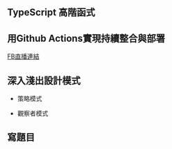 
## TypeScript 高階函式

## 用Github Actions實現持續整合與部署
[FB直播連結](https://www.facebook.com/will.fans/videos/160167622985355)


## 深入淺出設計模式

- 策略模式

- 觀察者模式

## 寫題目

